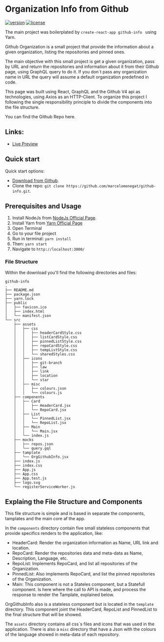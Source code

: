 # Organization Info from Github
[![version][version-badge]][CHANGELOG] [![license][license-badge]][LICENSE]


The main project was boilerplated by ```create-react-app github-info ``` using Yarn.

Github Organization is a small project that provide the information about a given organization, listing the repositories and pinned ones.

The main objective with this small project is get a given organization, pass by URL and return the repositories and information about it from their Github page, using GraphQL query to do it. If you don`t pass any organization name in URL the query will assume a default organization predefined in code.

This page was built using React, GraphQL and the Github V4 api as technologies, using Axios as an HTTP-Client. To organize this project I following the single responsibility principle to divide the components into the file structure. 


You can find the Github Repo here.

## Links:

+ [Live Preview](https://angularlab-marcelomenegat.c9users.io/)


## Quick start

Quick start options:

- [Download from Github](https://github.com/marcelomenegat/github-info/archive/master.zip).
- Clone the repo: `git clone https://github.com/marcelomenegat/github-info.git`.

## Prerequisites and Usage

1. Install NodeJs from [NodeJs Official Page](https://nodejs.org/en).
2. Install Yarn from [Yarn Official Page](https://yarnpkg.com/en/docs/install)
3. Open Terminal
4. Go to your file project
5. Run in terminal: ```yarn install```
6. Then: ```yarn start```
7. Navigate to `http://localhost:3000/`


### File Structure

Within the download you'll find the following directories and files:

```
github-info
.
├── README.md
├── package.json
├── yarn.lock
├── public
│   ├── favicon.ico
│   ├── index.html
│   └── manifest.json
└── src
    ├── assets
    │   ├── css
    │   │   ├── headerCardStyle.css
    │   │   ├── listCardStyle.css
    │   │   ├── pinnedListStyle.css
    │   │   ├── repoCardStyle.css
    │   │   ├── tempListStyle.css
    │   │   └── sharedStyles.css
    │   ├── icons
    │   │   ├── git-branch
    │   │   ├── law
    │   │   ├── link
    │   │   ├── location
    │   │   └── star
    │   ├── misc
    │   │   ├── colours.json
    │   │   └── colours.js
    ├── components
    │   ├── Card
    │   │   ├── HeaderCard.jsx
    │   │   └── RepoCard.jsx
    │   ├── List
    │   │   └── PinnedList.jsx
    │   │   └── RepoList.jsx
    │   ├── Main
    │   │   └── Main.jsx
    │   └── index.js
    ├── mocks
    │   ├── repos.json
    │   └── query.gql
    ├── tamplate
    │   └── OrgGithubInfo.jsx
    ├── index.js
    ├── index.css
    ├── App.js
    ├── App.css
    ├── App.test.js
    ├── logo.svg
    └── registerServiceWorker.js
```

## Explaing the File Structure and Components

This file structure is simple and is based in separate the components, tamplates and the main core af the app. 

In the ```components``` directory contain five small stateless components that provide specifics renders to the application, like:

+ HeaderCard: Render the organization information as Name, URL link and location.
+ RepoCard: Render the repositories data and meta-data as Name, Description, Language, etc.
+ RepoList: Implements RepoCard, and list all repositories of the Organization.
+ PinnedList: Also implements RepoCard, and list the pinned repositories of the Organization.
+ Main: This component is not a Stateles component, but a Statefull component. Is here where the call to API is made, and process the response to render the Tamplate, explained below.

OrgGithubInfo also is a stateless component but is located in the ```template``` directory. This component joint the HeaderCard, RepoList and PinnedList to the final structure that will be showed.

The ```assets``` directory contains all css`s files and icons that was used in the application. There is also a ```misc``` directory that have a Json with the colours of the language showed in meta-data of each repository. 


[CHANGELOG]: ./CHANGELOG.md

[LICENSE]: ./LICENSE.md
[version-badge]: https://img.shields.io/badge/version-1.3.0-blue.svg
[license-badge]: https://img.shields.io/badge/license-MIT-blue.svg
